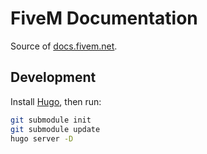 FiveM Documentation
===================

Source of [docs.fivem.net][docs].

Development
-----------

Install [Hugo][gohugo], then run:

```sh
git submodule init
git submodule update
hugo server -D
```

[docs]: https://docs.fivem.net
[gohugo]: https://gohugo.io
